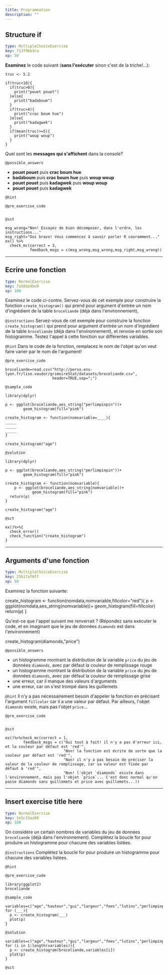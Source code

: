 ```yaml
---
title: Programmation
description: ""
---
```


## Structure if

```yaml
type: MultipleChoiceExercise
key: 713f9bb3ca
xp: 50
```

**Examinez** le code suivant (**sans l'exécuter** sinon c'est de la triche!...):

```{r, eval=FALSE}
truc <- 5.2

if(truc<10){
  if(truc>0){
    print("pouet pouet")
  }else{
    print("badaboum")
  }
  if(truc<4){
    print("crac boum hue")
  }else{
    print("kadagwek")
  }
  if(mean(truc)>=5){
    print("woup woup")
  }
}
```

Quel sont les **messages qui s'affichent** dans la console?

`@possible_answers`
- **pouet pouet** puis **crac boum hue**
- **badaboum** puis **crac boum hue** puis **woup woup**
- **pouet pouet** puis **kadagwek** puis **woup woup**
- **pouet pouet** puis **kadagwek**

`@hint`


`@pre_exercise_code`
```{r}

```

`@sct`
```{r}
msg_wrong="Non! Essayez de bien décomposer, dans l'ordre, les instructions..."
msg_right="Oui bravo! Vous commencez à savoir parler R couramment..."
ex() %>% 
  check_mc(correct = 3,
           feedback_msgs = c(msg_wrong,msg_wrong,msg_right,msg_wrong))
```

---

## Ecrire une fonction

```yaml
type: NormalExercise
key: 7a58da9be9
xp: 100
```

Examinez le code ci-contre. Servez-vous de cet exemple pour construire la fonction `create_histogram()` qui prend pour argument d'entrée un nom d'ingrédient de la table `broceliande` (déjà dans l'environnement),

`@instructions`
Servez-vous de cet exemple pour construire la fonction `create_histogram()` qui prend pour argument d'entrée un nom d'ingrédient de la table `broceliande` (déjà dans l'environnement), et renvoie en sortie son histogramme. Testez l'appel à cette fonction sur différentes variables.

`@hint`
Dans le code de la fonction, remplacez le nom de l'objet qu'on veut faire varier par le nom de l'argument!

`@pre_exercise_code`
```{r}
broceliande=read.csv("http://perso.ens-lyon.fr/lise.vaudor/grimoireStat/datasets/broceliande.csv",
                     header=TRUE,sep=";")
```

`@sample_code`
```{r}
library(dplyr)

p <- ggplot(broceliande,aes_string("perlimpinpin"))+
		geom_histogram(fill="pink")

create_histogram <- function(nomvariable=____){
_____
_____
_____
}

create_histogram("age")
```

`@solution`
```{r}
library(dplyr)

p <- ggplot(broceliande,aes_string("perlimpinpin"))+
		geom_histogram(fill="pink")

create_histogram <- function(nomvariable){
	p <- ggplot(broceliande,aes_string(nomvariable))+
			geom_histogram(fill="pink")
  return(p)
}

create_histogram("age")
```

`@sct`
```{r}
ex()%>%{
  check_error()
  check_function("create_histogram")
}
```

---

## Arguments d'une fonction

```yaml
type: MultipleChoiceExercise
key: 25b17af0ff
xp: 50
```

Examinez la fonction suivante:

create_histogram <- function(nomdata,nomvariable,fillcolor="red"){
	p <- ggplot(nomdata,aes_string(nomvariable))+
			geom_histogram(fill=fillcolor)
  return(p)
}

Qu'est-ce que l'appel suivant me renverrait ? (Répondez sans exécuter le code, et en imaginant que le jeu de données `diamonds` est dans l'environnement)

create_histogram(diamonds,"price")

`@possible_answers`
- un histogramme montrant la distribution de la variable `price` du jeu de données `diamonds`, avec par défaut la couleur de remplissage rouge
- un histogramme montrant la distribution de la variable `price` du jeu de données `diamonds`, avec par défaut la couleur de remplissage grise
- une erreur, car il manque des valeurs d'arguments
- une erreur, car on s'est trompé dans les guillemets

`@hint`
Il n'y a pas nécessairement besoin d'appeler la fonction en précisant l'argument `fillcolor` car il a une valeur par défaut. Par ailleurs, l'objet `diamonds` existe, mais pas l'objet `price`...

`@pre_exercise_code`
```{r}

```

`@sct`
```{r}
ex()%>%check_mc(correct = 1,
        feedback_msgs = c("Oui tout à fait! il n'y a pas d'erreur ici, et la couleur par défaut est 'red'",
                          "Non! la fonction est écrite de sorte que la couleur par défaut est 'red'",
                          "Non! il n'y a pas besoin de préciser la valeur de la couleur de remplissage, car sa valeur est fixée par défaut à 'red'",
                          "Non! l'objet `diamonds` existe dans l'environnement, mais pas l'objet `price`... C'est donc normal qu'on passe diamonds sans guillemets et price avec guillemets...))
```

---

## Insert exercise title here

```yaml
type: NormalExercise
key: 1e5c33aa90
xp: 100
```

On considère un certain nombres de variables du jeu de données `broceliande` (déjà dans l'environnement). Complétez la boucle for pour produire un histogramme pour chacune des variables listées.

`@instructions`
Complétez la boucle for pour produire un histogramme pour chacune des variables listées.

`@hint`


`@pre_exercise_code`
```{r}
library(ggplot2)
broceliande
```

`@sample_code`
```{r}
variables=c("age","hauteur","gui","largeur","fees","lutins","perlimpinpin")
for (___){
  p <- create_histogram(___)
  plot(p)
}
```

`@solution`
```{r}
variables=c("age","hauteur","gui","largeur","fees","lutins","perlimpinpin")
for (i in 1:length(variables)){
  p <- create_histogram(broceliande,variables[i])
  plot(p)
}
```

`@sct`
```{r}

```
